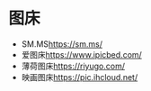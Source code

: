 # 图床

- SM.MS<https://sm.ms/>
- 爱图床<https://www.ipicbed.com/>
- 薄荷图床<https://riyugo.com/>
- 映画图床<https://pic.ihcloud.net/>

